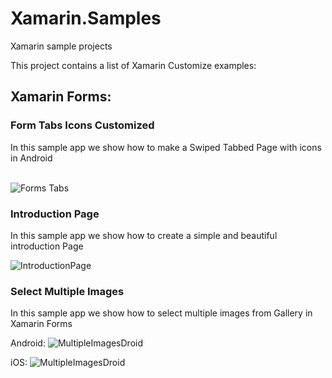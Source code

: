 # Xamarin.Samples
Xamarin sample projects

This project contains a list of Xamarin Customize examples: 


## Xamarin Forms: 

### Form Tabs Icons Customized 
In this sample app we show how to make a Swiped Tabbed Page with icons in Android 

<br>
<img src="https://github.com/CrossGeeks/Xamarin.Samples/blob/master/Xamarin%20Forms/ScreenShots/FormsTabs/swipe.gif" title="Forms Tabs"/>
<br>

### Introduction Page 
In this sample app we show how to create a simple and beautiful introduction Page 

<img src="https://github.com/CrossGeeks/Xamarin.Samples/blob/master/Xamarin%20Forms/ScreenShots/IntroductionUISample/introPage.gif" title="IntroductionPage"/>

### Select Multiple Images  
In this sample app we show how to select multiple images from Gallery in Xamarin Forms  

Android: 
<img src="https://github.com/CrossGeeks/Xamarin.Samples/blob/master/Xamarin%20Forms/ScreenShots/MultipleImages/multipleImagesDroid.gif" title="MultipleImagesDroid"/>

iOS: 
<img src="https://github.com/CrossGeeks/Xamarin.Samples/blob/master/Xamarin%20Forms/ScreenShots/MultipleImages/multipleImagesiOS.gif" title="MultipleImagesDroid"/>
